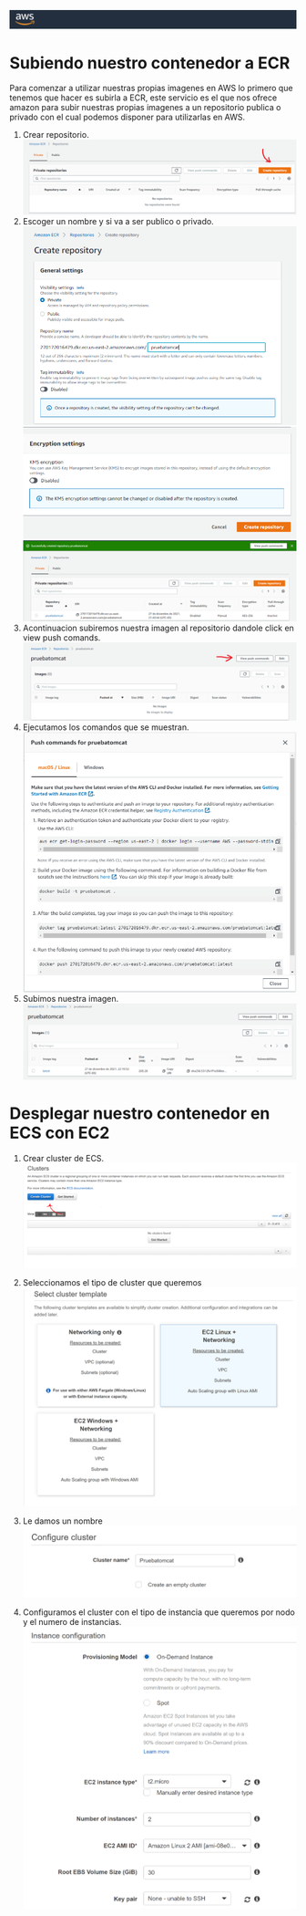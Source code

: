 ![aws.png](../Images/aws.png)

# Subiendo nuestro contenedor a ECR
Para comenzar a utilizar nuestras propias imagenes en AWS lo primero que tenemos que hacer es subirla a ECR, este servicio es el que nos ofrece amazon para subir nuestras propias imagenes a un repositorio publica o privado con el cual podemos disponer para utilizarlas en AWS.

1. Crear repositorio.
![aws1.png](../Images/aws1.png)
2. Escoger un nombre y si va a ser publico o privado.
![aws2.PNG](../Images/aws2.PNG)
![aws3.PNG](../Images/aws3.PNG)
![aws4.PNG](../Images/aws4.PNG)
3. Acontinuacion subiremos nuestra imagen al repositorio dandole click en view push comands.
![aws5.png](../Images/aws5.png)
4. Ejecutamos los comandos que se muestran.
![aws6.PNG](../Images/aws6.PNG)
5. Subimos nuestra imagen.
![aws7.PNG](../Images/aws7.PNG)

# Desplegar nuestro contenedor en ECS con EC2

1. Crear cluster de ECS.
![EC21.png](../Images/EC21.png)

2. Seleccionamos el tipo de cluster que queremos
![EC22.PNG](../Images/EC22.PNG)

3. Le damos un nombre
![EC23.PNG](../Images/EC23.PNG)

4. Configuramos el cluster con el tipo de instancia que queremos por nodo y el numero de instancias.
![EC24.PNG](../Images/EC24.PNG)
